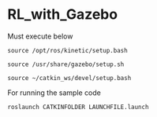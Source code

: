 # RL_with_Gazebo

Must execute below

`source /opt/ros/kinetic/setup.bash`

`source /usr/share/gazebo/setup.sh`

`source ~/catkin_ws/devel/setup.bash`


For running the sample code

`roslaunch CATKINFOLDER LAUNCHFILE.launch`

